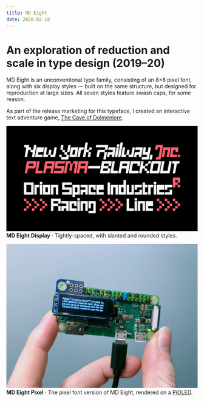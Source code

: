 ```yaml
---
title: MD Eight
date: 2020-02-18
---
```

# An exploration of reduction and scale in type design (2019–20)

MD Eight is an unconventional type family, consisting of an 8×8 pixel font, along with six display styles — built on the same structure, but designed for reproduction at large sizes. All seven styles feature swash caps, for some reason.

As part of the release marketing for this typeface, I created an interactive text adventure game, [The Cave of Dolmenlore](./dolmenlore).

![MD Eight Display](/media/md_eight-hero.png)
__MD Eight Display__ · Tightly-spaced, with slanted and rounded styles.

![MD Eight Pixel](/media/md_eight-pi.jpg)
__MD Eight Pixel__ · The pixel font version of MD Eight, rendered on a [PiOLED](https://www.adafruit.com/product/3527).